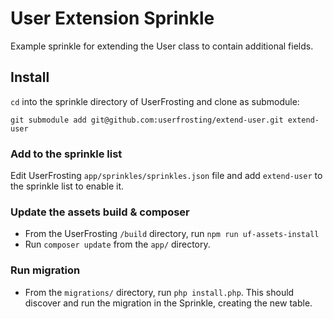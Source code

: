 # User Extension Sprinkle

Example sprinkle for extending the User class to contain additional fields.

## Install
`cd` into the sprinkle directory of UserFrosting and clone as submodule:
```
git submodule add git@github.com:userfrosting/extend-user.git extend-user
```

### Add to the sprinkle list
Edit UserFrosting `app/sprinkles/sprinkles.json` file and add `extend-user` to the sprinkle list to enable it.

### Update the assets build & composer

- From the UserFrosting `/build` directory, run `npm run uf-assets-install`
- Run `composer update` from the `app/` directory.

### Run migration

- From the `migrations/` directory, run `php install.php`.  This should discover and run the migration in the Sprinkle, creating the new table.
